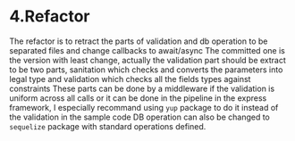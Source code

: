 # 4.Refactor
The refactor is to retract the parts of validation and db operation to be separated files and change callbacks to await/async 
The committed one is the version with least change, actually the validation part should be extract to be two parts, sanitation which checks and converts the parameters into legal type and validation which checks all the fields types against constraints
These parts can be done by a middleware if the validation is uniform across all calls or it can be done in the pipeline in the express framework, I especially recommand using `yup` package to do it instead of the validation in the sample code
DB operation can also be changed to `sequelize` package with standard operations defined.


